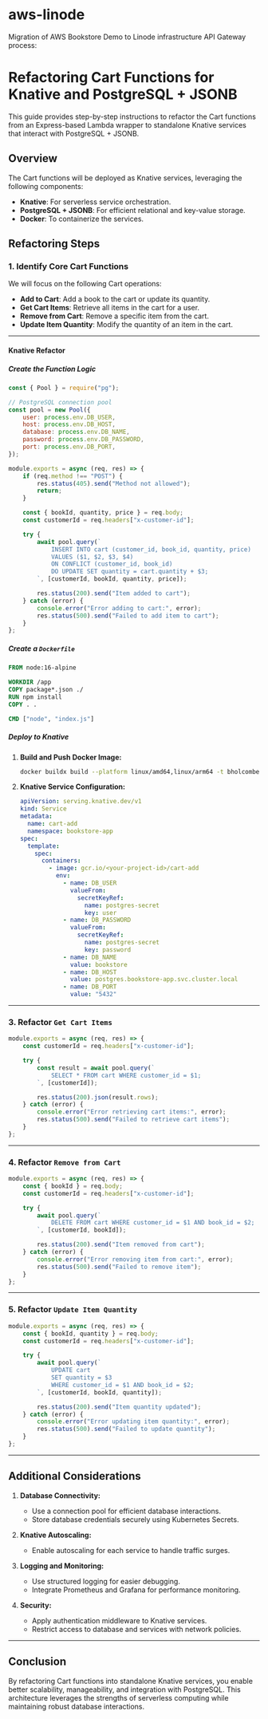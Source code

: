 # aws-linode
Migration of AWS Bookstore Demo to Linode infrastructure
API Gateway process:

# Refactoring Cart Functions for Knative and PostgreSQL + JSONB

This guide provides step-by-step instructions to refactor the Cart functions from an Express-based Lambda wrapper to standalone Knative services that interact with PostgreSQL + JSONB.

## Overview
The Cart functions will be deployed as Knative services, leveraging the following components:
- **Knative**: For serverless service orchestration.
- **PostgreSQL + JSONB**: For efficient relational and key-value storage.
- **Docker**: To containerize the services.

## Refactoring Steps

### 1. Identify Core Cart Functions
We will focus on the following Cart operations:
- **Add to Cart**: Add a book to the cart or update its quantity.
- **Get Cart Items**: Retrieve all items in the cart for a user.
- **Remove from Cart**: Remove a specific item from the cart.
- **Update Item Quantity**: Modify the quantity of an item in the cart.

---

#### **Knative Refactor**
##### Create the Function Logic
```javascript
const { Pool } = require("pg");

// PostgreSQL connection pool
const pool = new Pool({
    user: process.env.DB_USER,
    host: process.env.DB_HOST,
    database: process.env.DB_NAME,
    password: process.env.DB_PASSWORD,
    port: process.env.DB_PORT,
});

module.exports = async (req, res) => {
    if (req.method !== "POST") {
        res.status(405).send("Method not allowed");
        return;
    }

    const { bookId, quantity, price } = req.body;
    const customerId = req.headers["x-customer-id"];

    try {
        await pool.query(`
            INSERT INTO cart (customer_id, book_id, quantity, price)
            VALUES ($1, $2, $3, $4)
            ON CONFLICT (customer_id, book_id)
            DO UPDATE SET quantity = cart.quantity + $3;
        `, [customerId, bookId, quantity, price]);

        res.status(200).send("Item added to cart");
    } catch (error) {
        console.error("Error adding to cart:", error);
        res.status(500).send("Failed to add item to cart");
    }
};
```

##### Create a `Dockerfile`
```dockerfile
FROM node:16-alpine

WORKDIR /app
COPY package*.json ./
RUN npm install
COPY . .

CMD ["node", "index.js"]
```

##### Deploy to Knative
1. **Build and Push Docker Image:**
   ```bash
   docker buildx build --platform linux/amd64,linux/arm64 -t bholcombe/bookstore-api:latest --push .
   ```

2. **Knative Service Configuration:**
   ```yaml
   apiVersion: serving.knative.dev/v1
   kind: Service
   metadata:
     name: cart-add
     namespace: bookstore-app
   spec:
     template:
       spec:
         containers:
           - image: gcr.io/<your-project-id>/cart-add
             env:
               - name: DB_USER
                 valueFrom:
                   secretKeyRef:
                     name: postgres-secret
                     key: user
               - name: DB_PASSWORD
                 valueFrom:
                   secretKeyRef:
                     name: postgres-secret
                     key: password
               - name: DB_NAME
                 value: bookstore
               - name: DB_HOST
                 value: postgres.bookstore-app.svc.cluster.local
               - name: DB_PORT
                 value: "5432"
   ```

---

### 3. Refactor `Get Cart Items`
```javascript
module.exports = async (req, res) => {
    const customerId = req.headers["x-customer-id"];

    try {
        const result = await pool.query(`
            SELECT * FROM cart WHERE customer_id = $1;
        `, [customerId]);

        res.status(200).json(result.rows);
    } catch (error) {
        console.error("Error retrieving cart items:", error);
        res.status(500).send("Failed to retrieve cart items");
    }
};
```

---

### 4. Refactor `Remove from Cart`
```javascript
module.exports = async (req, res) => {
    const { bookId } = req.body;
    const customerId = req.headers["x-customer-id"];

    try {
        await pool.query(`
            DELETE FROM cart WHERE customer_id = $1 AND book_id = $2;
        `, [customerId, bookId]);

        res.status(200).send("Item removed from cart");
    } catch (error) {
        console.error("Error removing item from cart:", error);
        res.status(500).send("Failed to remove item");
    }
};
```

---

### 5. Refactor `Update Item Quantity`
```javascript
module.exports = async (req, res) => {
    const { bookId, quantity } = req.body;
    const customerId = req.headers["x-customer-id"];

    try {
        await pool.query(`
            UPDATE cart
            SET quantity = $3
            WHERE customer_id = $1 AND book_id = $2;
        `, [customerId, bookId, quantity]);

        res.status(200).send("Item quantity updated");
    } catch (error) {
        console.error("Error updating item quantity:", error);
        res.status(500).send("Failed to update quantity");
    }
};
```

---

## Additional Considerations
1. **Database Connectivity:**
   - Use a connection pool for efficient database interactions.
   - Store database credentials securely using Kubernetes Secrets.

2. **Knative Autoscaling:**
   - Enable autoscaling for each service to handle traffic surges.

3. **Logging and Monitoring:**
   - Use structured logging for easier debugging.
   - Integrate Prometheus and Grafana for performance monitoring.

4. **Security:**
   - Apply authentication middleware to Knative services.
   - Restrict access to database and services with network policies.

---

## Conclusion
By refactoring Cart functions into standalone Knative services, you enable better scalability, manageability, and integration with PostgreSQL. This architecture leverages the strengths of serverless computing while maintaining robust database interactions.

